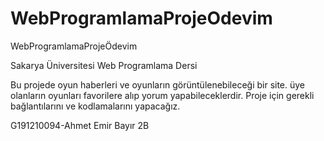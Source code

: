 # WebProgramlamaProjeOdevim
WebProgramlamaProjeÖdevim

Sakarya Üniversitesi Web Programlama Dersi


Bu projede oyun haberleri ve oyunların görüntülenebileceği bir site. üye olanların oyunları favorilere alıp yorum yapabileceklerdir. Proje için gerekli bağlantılarını ve kodlamalarını yapacağız.

G191210094-Ahmet Emir Bayır
2B
